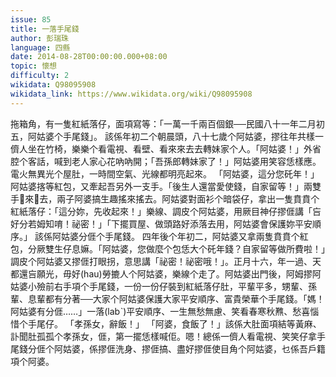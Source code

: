 ```yaml
---
issue: 85
title: 一落手尾錢
author: 彭瑞珠
language: 四縣
date: 2014-08-28T00:00:00.000+08:00
topic: 懷想
difficulty: 2
wikidata: Q98095908
wikidata_link: https://www.wikidata.org/wiki/Q98095908
---
```

拖箱角，有一隻紅紙落仔，面項寫等：「一萬一千兩百個銀──民國八十一年二月初五，阿姑婆个手尾錢」。
該係年初二个朝晨頭，八十七歲个阿姑婆，摎往年共樣一儕人坐在竹椅，樂樂个看電視、看壁、看來來去去轉妹家个人。「阿姑婆！」外省腔个客話，喊到老人家心花吶吶開；「吾孫郎轉妹家了！」阿姑婆用笑容恁樣應。電火無異光个屋肚，一時間空氣、光線都明亮起來。
「阿姑婆，這分您矺年！」阿姑婆揢等紅包，又牽起吾另外一支手。「後生人還當愛使錢，自家留等！」兩雙手𢱤來𢱤去，兩子阿婆搞生趣搖來搖去。阿姑婆對面衫个暗袋仔，拿出一隻賁賁个紅紙落仔：「這分妳，先收起來！」樂線、調皮个阿姑婆，用厥目神仔摎𠊎講「吂好分若姆知唷！祕密！」「下擺買屋、做頭路好添落去用，阿姑婆會保護妳平安順序。」
該係阿姑婆分𠊎个手尾錢。
四年後个年初二，阿姑婆又拿兩隻賁賁个紅包，分厥雙生仔息嫲。「阿姑婆，您做麼个包恁大个矺年錢？自家留等做所費啦！」調皮个阿姑婆又摎𠊎打眼拐，意思講「祕密！祕密哦！」。正月十六，年一過、天都還吂願光，毋好(hau)勞摝人个阿姑婆，樂線个走了。阿姑婆出門後，阿姆摎阿姑婆小殮前右手項个手尾錢，一份一份仔裝到紅紙落仔肚，平輩平多，甥輩、孫輩、息輩都有分著──大家个阿姑婆保護大家平安順序、富貴榮華个手尾錢。「媽！阿姑婆有分𠊎……」一落(labˋ)平安順序、一生無愁無慮、笑看春寒秋㸐、愁喜惱惜个手尾仔。
「孝孫女，辭飯！」
「阿婆，食飯了！」該係大肚面項結等黃麻、訃聞肚孤孤个孝孫女，𠊎，第一擺恁樣喊佢。嗯！總係一儕人看電視、笑笑仔拿手尾錢分𠊎个阿姑婆，係摎𠊎洗身、摎𠊎搞、盡好摎𠊎使目角个阿姑婆，乜係吾戶籍項个阿婆。